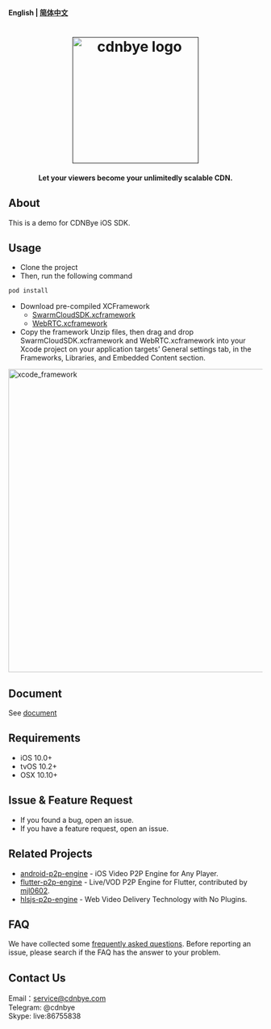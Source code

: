 **English | [简体中文](Readme_zh.md)**

<h1 align="center"><a href="" target="_blank" rel="noopener noreferrer"><img width="250" src="https://cdnbye.oss-cn-beijing.aliyuncs.com/pic/cdnbye.png" alt="cdnbye logo"></a></h1>
<h4 align="center">Let your viewers become your unlimitedly scalable CDN.</h4>

## About
This is a demo for CDNBye iOS SDK.

## Usage
- Clone the project
- Then, run the following command
```bash
pod install
```
- Download pre-compiled XCFramework
    - [SwarmCloudSDK.xcframework](https://github.com/cdnbye/ios-p2p-engine/releases/download/v2.0.5/SwarmCloudSDK.xcframework.zip)
    - [WebRTC.xcframework](https://github.com/swarm-cloud/Apple-WebRTC/releases/download/v1.0/WebRTC.xcframework.zip)
- Copy the framework
Unzip files, then drag and drop SwarmCloudSDK.xcframework and WebRTC.xcframework into your Xcode project on your application targets’ General settings tab, in the Frameworks, Libraries, and Embedded Content section.
<img width="600" src="https://www.cdnbye.com/pics/xcode_framework.jpg" alt="xcode_framework">

## Document
See [document](https://www.hdtvcloud.com/en/views/ios/v2/usage.html)

## Requirements
- iOS 10.0+
- tvOS 10.2+
- OSX 10.10+

## Issue & Feature Request
- If you found a bug, open an issue.
- If you have a feature request, open an issue.

## Related Projects
- [android-p2p-engine](https://github.com/cdnbye/android-p2p-engine) -  iOS Video P2P Engine for Any Player.
- [flutter-p2p-engine](https://github.com/cdnbye/flutter-p2p-engine) - Live/VOD P2P Engine for Flutter, contributed by [mjl0602](https://github.com/mjl0602).
- [hlsjs-p2p-engine](https://github.com/cdnbye/hlsjs-p2p-engine) - Web Video Delivery Technology with No Plugins.

## FAQ
We have collected some [frequently asked questions](https://www.hdtvcloud.com/en/views/FAQ.html). Before reporting an issue, please search if the FAQ has the answer to your problem.

## Contact Us
Email：service@cdnbye.com
<br>
Telegram: @cdnbye
<br>
Skype: live:86755838


